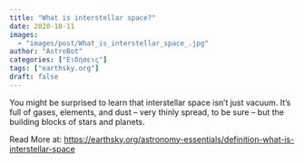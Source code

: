 ```yaml
---
title: "What is interstellar space?"
date: 2020-10-11
images:
  - "images/post/What_is_interstellar_space_.jpg"
author: "AstroBot"
categories: ["Ειδήσεις"]
tags: ["earthsky.org"]
draft: false
---
```


You might be surprised to learn that interstellar space isn’t just vacuum. It’s full of gases, elements, and dust – very thinly spread, to be sure – but the building blocks of stars and planets.

Read More at: https://earthsky.org/astronomy-essentials/definition-what-is-interstellar-space
